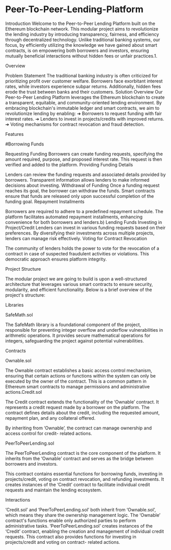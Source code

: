 # Peer-To-Peer-Lending-Platform
Introduction
Welcome to the Peer-to-Peer Lending Platform built on the Ethereum blockchain network.
This modular project aims to revolutionize the lending industry by introducing transparency,
fairness, and efficiency through decentralized technology.
Unlike traditional banking systems, our focus, by efficiently utilizing the knowledge we have
gained about smart contracts, is on empowering both borrowers and investors, ensuring
mutually beneficial interactions without hidden fees or unfair practices.1.

Overview

Problem Statement
The traditional banking industry is often criticized for prioritizing profit over customer welfare.
Borrowers face exorbitant interest rates, while investors experience subpar returns.
Additionally, hidden fees erode the trust between banks and their customers.
Solution Overview
Our Peer-to-Peer Lending Platform leverages the Ethereum blockchain to create a transparent,
equitable, and community-oriented lending environment.
By embracing blockchain's immutable ledger and smart contracts, we aim to revolutionize
lending by enabling:
➔ Borrowers to request funding with fair interest rates.
➔ Lenders to invest in projects/credits with improved returns.
➔ Voting mechanisms for contract revocation and fraud detection.

Features

#Borrowing Funds

Requesting Funding
Borrowers can create funding requests, specifying the amount required, purpose, and proposed
interest rate. This request is then verified and added to the platform.
Providing Funding Details

Lenders can review the funding requests and associated details provided by borrowers.
Transparent information allows lenders to make informed decisions about investing.
Withdrawal of Funding
Once a funding request reaches its goal, the borrower can withdraw the funds. Smart contracts
ensure that funds are released only upon successful completion of the funding goal.
Repayment Installments

Borrowers are required to adhere to a predefined repayment schedule. The platform facilitates
automated repayment installments, enhancing convenience for both borrowers and lenders.b) Lending Funds
Investing in Project/Credit
Lenders can invest in various funding requests based on their preferences. By diversifying their
investments across multiple projects, lenders can manage risk effectively.
Voting for Contract Revocation

The community of lenders holds the power to vote for the revocation of a contract in case of
suspected fraudulent activities or violations. This democratic approach ensures platform
integrity.


Project Structure

The modular project we are going to build is upon a well-structured architecture that
leverages various smart contracts to ensure security, modularity, and efficient functionality.
Below is a brief overview of the project's structure:

Libraries

SafeMath.sol

The SafeMath library is a foundational component of the project, responsible for preventing
integer overflow and underflow vulnerabilities in arithmetic operations.
It provides secure mathematical operations for integers, safeguarding the project against
potential vulnerabilities.

Contracts

Ownable.sol

The Ownable contract establishes a basic access control mechanism, ensuring that certain
actions or functions within the system can only be executed by the owner of the contract.
This is a common pattern in Ethereum smart contracts to manage permissions and
administrative actions.Credit.sol

The Credit contract extends the functionality of the ‘Ownable’ contract. It represents a credit
request made by a borrower on the platform.
The contract defines details about the credit, including the requested amount, repayment
plan, and any collateral offered.

By inheriting from ‘Ownable’, the contract can manage ownership and access control for credit-
related actions.

PeerToPeerLending.sol

The PeerToPeerLending contract is the core component of the platform. It inherits from the
‘Ownable’ contract and serves as the bridge between borrowers and investors.

This contract contains essential functions for borrowing funds, investing in projects/credit, voting
on contract revocation, and refunding investments.
It creates instances of the ‘Credit’ contract to facilitate individual credit requests and maintain
the lending ecosystem.

Interactions

‘Credit.sol’ and ‘PeerToPeerLending.sol’ both inherit from ‘Ownable.sol’, which means they
share the ownership management logic. The ‘Ownable’ contract's functions enable only
authorized parties to perform administrative tasks.
‘PeerToPeerLending.sol’ creates instances of the ‘Credit’ contract, enabling the creation and
management of individual credit requests.
This contract also provides functions for investing in projects/credit and voting on contract-
related actions.